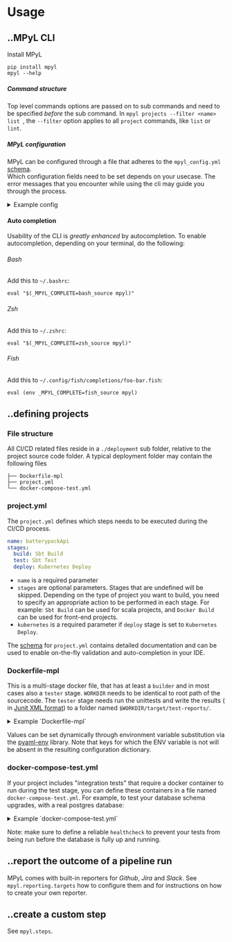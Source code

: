 # Usage

## ..MPyL CLI

Install MPyL

```shell
pip install mpyl
mpyl --help
```

##### Command structure

Top level commands options are passed on to sub commands and need to be specified *before* the sub command.
In ```mpyl projects --filter <name> list ```, the `--filter` option applies to all `project` commands, like `list`
or `lint`.

##### MPyL configuration

MPyL can be configured through a file that adheres to the `mpyl_config.yml`
[schema](https://vandebron.github.io/mpyl/schema/mpyl_config.schema.yml).  
Which configuration fields need to be set depends on your usecase. The error messages that you
encounter while using the cli may guide you through the process.
<details>
  <summary>Example config</summary>
```yaml
.. include:: mpyl_config.yml
```
</details>

#### Auto completion
Usability of the CLI is *greatly enhanced* by autocompletion. 
To enable autocompletion, depending on your terminal, do the following:

###### Bash
Add this to ``~/.bashrc``:
```shell
eval "$(_MPYL_COMPLETE=bash_source mpyl)"
```
###### Zsh
Add this to ``~/.zshrc``:
```shell
eval "$(_MPYL_COMPLETE=zsh_source mpyl)"
```
###### Fish
Add this to ``~/.config/fish/completions/foo-bar.fish``:
```shell
eval (env _MPYL_COMPLETE=fish_source mpyl)
```


## ..defining projects

### File structure

All CI/CD related files reside in a `./deployment` sub folder, relative to the project source code folder.
A typical deployment folder may contain the following files

```shell
├── Dockerfile-mpl
├── project.yml
└── docker-compose-test.yml
```

### project.yml

The `project.yml` defines which steps needs to be executed during the CI/CD process.

```yaml
name: batterypackApi
stages:
  build: Sbt Build
  test: Sbt Test
  deploy: Kubernetes Deploy
```

- `name` is a required parameter
- `stages` are optional parameters. Stages that are undefined will be skipped. Depending on the
  type of project you want to build, you need to specify an appropriate action to be performed in each stage.
  For example: `Sbt Build` can be used for scala projects, and `Docker Build` can be used for front-end projects.
- `kubernetes` is a required parameter if `deploy` stage is set to `Kubernetes Deploy`.

The [schema](https://vandebron.github.io/mpyl/schema/project.schema.yml) for `project.yml` contains detailed
documentation and
can be used to enable on-the-fly validation and auto-completion in your IDE.

### Dockerfile-mpl

This is a multi-stage docker file, that has at least a `builder` and in most cases also
a `tester` stage.
`WORKDIR` needs to be identical to root path of the sourcecode.
The `tester` stage needs run the unittests and write the results (
in [Junit XML format](https://llg.cubic.org/docs/junit/))
to a folder named `$WORKDIR/target/test-reports/`.
<details>
  <summary>Example `Dockerfile-mpl`</summary>
```docker
.. include:: tests/projects/service/deployment/Dockerfile-mpl
```
</details>

Values can be set dynamically through environment variable substitution via the 
[pyaml-env](https://github.com/mkaranasou/pyaml_env) library. Note that keys for which the ENV variable is not
will be absent in the resulting configuration dictionary.


### docker-compose-test.yml
If your project includes "integration tests" that require a docker container to run during the test stage,
you can define these containers in a file named `docker-compose-test.yml`. For example, to test your database schema
upgrades, with a real postgres database:
<details>
  <summary>Example `docker-compose-test.yml`</summary>
```yaml
.. include:: tests/projects/service/deployment/docker-compose-test.yml
```
</details>

Note: make sure to define a reliable `healthcheck` to prevent your tests from being run before the database is 
fully up and running.

## ..report the outcome of a pipeline run

MPyL comes with built-in reporters for *Github*, *Jira* and *Slack*. See `mpyl.reporting.targets` how to configure
them and for instructions on how to create your own reporter.

## ..create a custom step

See `mpyl.steps`.